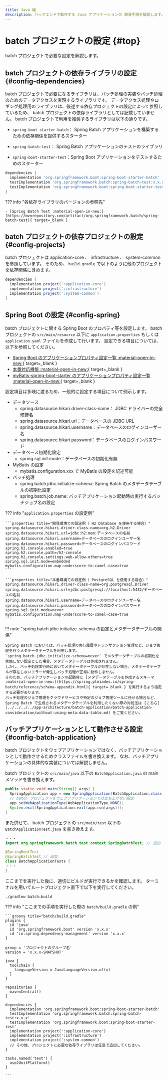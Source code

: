```yaml
---
title: Java 編
description: バックエンドで動作する Java アプリケーションの 開発手順を解説します。
---
```


# batch プロジェクトの設定 {#top}
<!-- cSpell:ignore datasource hikari tasklet -->

batch プロジェクトで必要な設定を解説します。

## batch プロジェクトの依存ライブラリの設定 {#config-dependencies}

batch プロジェクトで必要になるライブラリは、バッチ処理の実装やバッチ処理のためのデータアクセスを実現するライブラリです。
データアクセス処理やロギング処理用のライブラリは、後述する依存プロジェクトの設定によって参照しているため、 batch プロジェクトの依存ライブラリとしては記載していません。
batch プロジェクトで利用を推奨するライブラリは以下の通りです。

- `spring-boot-starter-batch`： Spring Batch アプリケーションを構築するための依存関係を提供するスターター

- `spring-batch-test`： Spring Batch アプリケーションのテストのライブラリ

- `spring-boot-starter-test`：Spring Boot アプリケーションをテストするためのスターター

```groovy title="batch/build.gradle"
dependencies {
  implementation 'org.springframework.boot:spring-boot-starter-batch'
  testImplementation 'org.springframework.batch:spring-batch-test:x.x.x'
  testImplementation 'org.springframework.boot:spring-boot-starter-test'
}
```

??? info "各依存ライブラリのバージョンの参照先"

    - [Spring Batch Test :material-open-in-new:](https://mvnrepository.com/artifact/org.springframework.batch/spring-batch-test){ target=_blank }

## batch プロジェクトの依存プロジェクトの設定 {#config-projects}

batch プロジェクトは application-core 、 infrastructure 、 system-common を参照しています。
そのため、 `build.gradle` で以下のように他のプロジェクトを依存関係に含めます。

```groovy title="batch/build.gradle"
dependencies {
  implementation project(':application-core')
  implementation project(':infrastructure')
  implementation project(':system-common')
}
```

## Spring Boot の設定 {#config-spring}

batch プロジェクトに関する Spring Boot のプロパティ等を設定します。
batch プロジェクトの `src/main/resource` 以下に `application.properties` もしくは `application.yaml` ファイルを作成して行います。
設定できる項目については、以下を参照してください。

- [Spring Boot のアプリケーションプロパティ設定一覧 :material-open-in-new:](https://spring.pleiades.io/spring-boot/docs/current/reference/html/application-properties.html){ target=_blank }
- [本番対応機能 :material-open-in-new:](https://spring.pleiades.io/spring-boot/docs/current/reference/html/actuator.html){ target=_blank }
- [myBatis-spring-boot-starter のアプリケーションプロパティ設定一覧 :material-open-in-new:](https://mybatis.org/spring-boot-starter/mybatis-spring-boot-autoconfigure/){ target=_blank }

設定項目は多岐に渡るため、一般的に設定する項目について例示します。

- データソース
    - spring.datasource.hikari.driver-class-name： JDBC ドライバーの完全修飾名
    - spring.datasource.hikari.url：データベースの JDBC URL
    - spring.datasource.hikari.username：データベースのログインユーザー名
    - spring.datasource.hikari.password：データベースのログインパスワード
- データベース初期化設定
    - spring.sql.init.mode：データベースの初期化有無
- MyBatis の設定
    - mybatis.configuration.xxx で MyBatis の設定を記述可能
- バッチ処理
    - spring.batch.jdbc.initialize-schema: Spring Batch のメタデータテーブルの初期化設定
    - spring.batch.job.name: バッチアプリケーション起動時の実行するバッチジョブ名の設定

??? info "`application.properties` の設定例"

    ```properties title="開発環境での設定例（ H2 Database を使用する場合）"
    spring.datasource.hikari.driver-class-name=org.h2.Driver
    spring.datasource.hikari.url=jdbc:h2:mem:データベースの名前
    spring.datasource.hikari.username=データベースのログインユーザー名
    spring.datasource.hikari.password=データベースのログインパスワード
    spring.h2.console.enabled=true
    spring.h2.console.path=/h2-console
    spring.h2.console.settings.web-allow-others=true
    spring.sql.init.mode=embedded
    mybatis.configuration.map-underscore-to-camel-case=true
    ```

    ```properties title="本番環境での設定例（ PostgreSQL を使用する場合）"
    spring.datasource.hikari.driver-class-name=org.postgresql.Driver
    spring.datasource.hikari.url=jdbc:postgresql://localhost:5432/データベースの名前
    spring.datasource.hikari.username=データベースのログインユーザー名
    spring.datasource.hikari.password=データベースのログインパスワード
    spring.sql.init.mode=never
    mybatis.configuration.map-underscore-to-camel-case=true
    ```

!!! note "spring.batch.jdbc.initialize-schema の設定とメタデータテーブルの関係"

    Spring Batch においては、バッチ処理の実行履歴やトランザクション管理など、ジョブ管理を行うメタデータテーブルを利用します。
    `spring.batch.jdbc.initialize-schema=never` でメタデータテーブルの初期化を実施しない設定とした場合、メタデータテーブルは作成されません。
    しかし、バッチ処理実行時においてメタデータテーブルが存在しない場合、メタデータテーブルが存在しないエラーが発生しバッチ処理が正常に動作しません。
    そのため、バッチアプリケーションの起動時に [メタデータテーブルを作成するスキーマ :material-open-in-new:](https://spring.pleiades.io/spring-batch/reference/schema-appendix.html){ target=_blank } を実行するよう指定する必要があります。
    バッチ処理のジョブ管理をクラウドサービスや特定のジョブ管理ツールに任せる場合など、Spring Batch で生成されるメタデータテーブルを利用したくない際の対処法は [こちら](../../../../app-architecture/batch-application/batch-application-consideration/without-using-meta-data-table.md) をご覧ください。

## バッチアプリケーションとして動作させる設定 {#config-batch-application}

batch プロジェクトをウェブアプリケーションではなく、バッチアプリケーションとして動作させるためクラスファイルを書き換えます。
なお、バッチアプリケーションの具体的な実装については解説しません。

batch プロジェクトの `src/main/java` 以下の `BatchApplication.java` の main メソッドを書き換えます。

``` Java title="BatchApplication.java"
public static void main(String[] args) {
  SpringApplication app = new SpringApplication(BatchApplication.class);
  // batch プロジェクトをウェブアプリケーションでは立ち上げない設定
  app.setWebApplicationType(WebApplicationType.NONE);
  System.exit(SpringApplication.exit(app.run(args)));
}
```

また併せて、 batch プロジェクトの `src/main/test` 以下の `BatchApplicationTest.java` を書き換えます。

``` Java title="BatchApplicationTest.java"
・・・
import org.springframework.batch.test.context.SpringBatchTest; // 追加

@SpringBootTest
@SpringBatchTest // 追加
class BatchApplicationTests {
・・・
}
```

ここまでを実行した後に、適切にビルドが実行できるかを確認します。
ターミナルを用いてルートプロジェクト直下で以下を実行してください。

```winbatch title="batch プロジェクトのビルド"
./gradlew batch:build
```

??? info "ここまでの手順を実行した際の `batch/build.gradle` の例"

    ```groovy title="batch/build.gradle"
    plugins {
      id 'java'
      id 'org.springframework.boot' version 'x.x.x'
      id 'io.spring.dependency-management' version 'x.x.x'
    }

    group = 'プロジェクトのグループ名'
    version = 'x.x.x-SNAPSHOT'

    java {
      toolchain {
        languageVersion = JavaLanguageVersion.of(x)
      }
    }

    repositories {
      mavenCentral()
    }

    dependencies {
      implementation 'org.springframework.boot:spring-boot-starter-batch'
      testImplementation 'org.springframework.batch:spring-batch-test:x.x.x'
      testImplementation 'org.springframework.boot:spring-boot-starter-test'
      implementation project(':application-core')
      implementation project(':infrastructure')
      implementation project(':system-common')
      // その他、プロジェクトに必要な依存ライブラリは任意で追加してください。
    }

    tasks.named('test') {
      useJUnitPlatform()
    }

    ```
